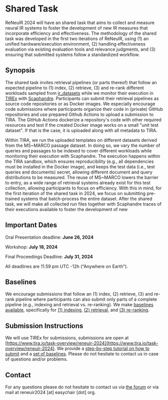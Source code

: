# Shared Task

ReNeuIR 2024 will have an shared task that aims to collect and measure neural IR systems to foster the development of new IR measures that incorporate efficiency and effectiveness. The methodology of the shared task was developed in the first two iterations of ReNeuIR, using (1) an unified hardware/execution environment, (2) handling effectiveness evaluation via existing evaluation tools and relevance judgments, and (3) ensuring that submitted systems follow a standardized workflow.

## Synopsis

The shared task invites retrieval pipelines (or parts thereof) that follow an expected pipeline to (1) index, (2) retrieve, (3) and re-rank different workloads sampled from [ir_datasets](https://ir-datasets.com/) while we monitor their execution in [TIREx](https://www.tira.io/tirex) with [Scaphandre](https://github.com/hubblo-org/scaphandre). Participants can submit their retrieval pipelines as source code repositories or as Docker images. We especially encourage code submissions where participants organize their code in (private) GitHub repositories and use prepared Github Actions to upload a submission to TIRA. The GitHub Actions dockerize a repository's code with other required resources and test if the created Docker image works on a small "unit test dataset". If that is the case, it is uploaded along with all metadata to TIRA.

Within TIRA, we run the uploaded templates on different datasets derived from the MS~MARCO passage dataset. In doing so, we vary the number of queries and passages to be indexed to cover different workloads while monitoring their execution with Scaphandre. The execution happens within the TIRA sandbox, which ensures reproducibility (e.g., all dependencies must be installed in the Docker image), and keeps the test data (i.e., test queries and documents) secret, allowing different document and query distributions to be measured. The reuse of MS~MARCO lowers the barrier to entry, as a wide range of retrieval systems already exist for this test collection, allowing participants to focus on efficiency. With this in mind, for the first iteration of the shared task in 2024, we focus on submitting pre-trained systems that batch-process the entire dataset. After the shared task, we will make all collected run files together with Scaphandre traces of their executions available to foster the development of new



## Important Dates

Oral Presentation deadline: **June 26, 2024**

Workshop: **July 18, 2024**

Final Proceedings Deadline: **July 31, 2024**

All deadlines are 11.59 pm UTC -12h (“Anywhere on Earth”).

## Baselines

We encourage submissions that follow an (1) index, (2) retrieve, (3) and re-rank pipeline where participants can also submit only parts of a complete pipeline (e.g., indexing and retrieval vs. re-ranking). We make [baselines available](https://github.com/mam10eks/reneuir-code/tree/main/sigir24/baselines), specifically for [(1) indexing](https://github.com/mam10eks/reneuir-code/tree/main/sigir24/baselines/indexing), [(2) retrieval](https://github.com/mam10eks/reneuir-code/tree/main/sigir24/baselines/retrieval), and [(3) re-ranking](https://github.com/mam10eks/reneuir-code/tree/main/sigir24/baselines/re-ranking).

## Submission Instructions

We will use TIREx for submissions, submissions are open at [https://www.tira.io/task-overview/reneuir-2024](https://www.tira.io/task-overview/reneuir-2024). We provide a [step-by-step tutorial on how to submit](https://github.com/mam10eks/reneuir-code/blob/main/sigir24/tutorials) and a [set of baselines](https://github.com/mam10eks/reneuir-code/tree/main/sigir24/baselines). Please do not hesitate to contact us in case of questions and/or problems.

## Contact

For any questions please do not hesitate to contact us via [the forum](https://www.tira.io/c/reneuir)
or via mail at reneuir2024 [at] easychair [dot] org.
